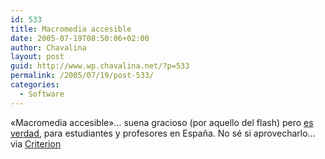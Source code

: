 ```yaml
---
id: 533
title: Macromedia accesible
date: 2005-07-19T08:50:06+02:00
author: Chavalina
layout: post
guid: http://www.wp.chavalina.net/?p=533
permalink: /2005/07/19/post-533/
categories:
  - Software
---
```

«Macromedia accesible»&#8230; suena gracioso (por aquello del flash) pero <a href="http://www.macromedia.com/es/resources/student/studio/" target="_blank">es verdad</a>, para estudiantes y profesores en Espa&ntilde;a. No s&eacute; si aprovecharlo&#8230;  
via <a href="http://www.criteriondg.info/wordpress/archives/2005/07/19/la-oferta-de-macromedia/" target="_blank">Criterion</a>